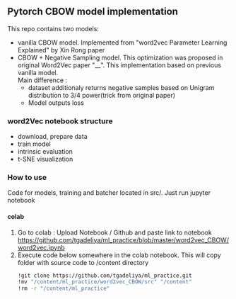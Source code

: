 ## Pytorch CBOW model implementation 
This repo contains two models:
- vanilla CBOW model. Implemented from "word2vec Parameter Learning Explained" by Xin Rong paper
- CBOW + Negative Sampling model. This optimization was proposed in original Word2Vec paper "__". This implementation based on previous vanilla model.  
    Main difference :
    - dataset additionaly returns negative samples based on Unigram distribution to 3/4 power(trick from original paper) 
    - Model outputs loss
### word2Vec notebook structure
  - download, prepare data
  - train model
  - intrinsic evaluation
  - t-SNE visualization
  
### How to use
Code for models, training and batcher located in src/. 
Just run jupyter notebook

#### colab
   1) Go to colab : Upload Notebook / Github and paste link to notebook
       https://github.com/tgadeliya/ml_practice/blob/master/word2vec_CBOW/word2vec.ipynb
   2) Execute code below somewhere in the colab notebook. This will copy folder with source code to /content directory
       ```bash
       !git clone https://github.com/tgadeliya/ml_practice.git
       !mv "/content/ml_practice/word2vec_CBOW/src" "/content"
       !rm -r "/content/ml_practice"
       ```


